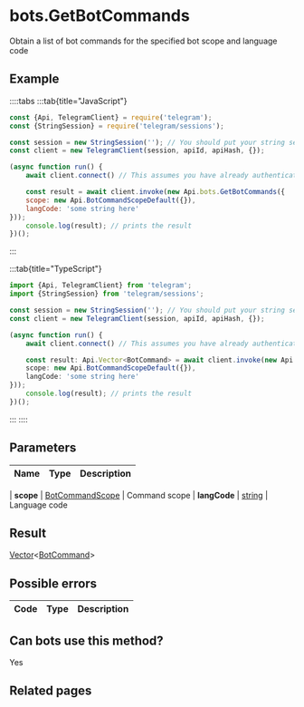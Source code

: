 # bots.GetBotCommands

Obtain a list of bot commands for the specified bot scope and language code



## Example

::::tabs
:::tab{title="JavaScript"}
```js
const {Api, TelegramClient} = require('telegram');
const {StringSession} = require('telegram/sessions');

const session = new StringSession(''); // You should put your string session here
const client = new TelegramClient(session, apiId, apiHash, {});

(async function run() {
    await client.connect() // This assumes you have already authenticated with .start()

    const result = await client.invoke(new Api.bots.GetBotCommands({
    scope: new Api.BotCommandScopeDefault({}),
    langCode: 'some string here'
}));
    console.log(result); // prints the result
})();
```
:::

:::tab{title="TypeScript"}
```ts
import {Api, TelegramClient} from 'telegram';
import {StringSession} from 'telegram/sessions';

const session = new StringSession(''); // You should put your string session here
const client = new TelegramClient(session, apiId, apiHash, {});

(async function run() {
    await client.connect() // This assumes you have already authenticated with .start()

    const result: Api.Vector<BotCommand> = await client.invoke(new Api.bots.GetBotCommands({
    scope: new Api.BotCommandScopeDefault({}),
    langCode: 'some string here'
}));
    console.log(result); // prints the result
})();
```
:::
::::



## Parameters

| Name | Type | Description |
| :--: | ---- | ----------- |

| **scope** | [BotCommandScope](https://core.telegram.org/type/BotCommandScope) | Command scope 
| **langCode** | [string](https://core.telegram.org/type/string) | Language code 


## Result

[Vector](https://core.telegram.org/type/Vector%20t)<[BotCommand](https://core.telegram.org/type/BotCommand)>



## Possible errors

| Code | Type | Description |
| :--: | ---- | ----------- |



## Can bots use this method?

Yes

## Related pages


